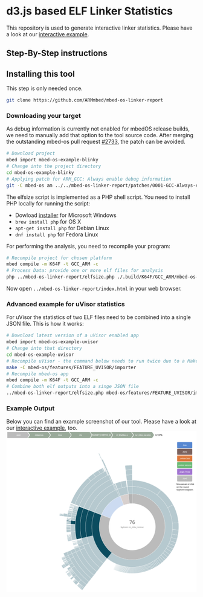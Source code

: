 # d3.js based ELF Linker Statistics
This repository is used to generate interactive linker statistics. Please have a look at our [interactive example](https://armmbed.github.io/mbed-os-linker-report/).


## Step-By-Step instructions
## Installing this tool
This step is only needed once.
```bash
git clone https://github.com/ARMmbed/mbed-os-linker-report
```
### Downloading your target
As debug information is currently not enabled for mbedOS release builds, we need to manually add that option to the tool source code. After merging the outstanding mbed-os pull request [#2733](https://github.com/ARMmbed/mbed-os/pull/2733), the patch can be avoided.
```bash
# Download project
mbed import mbed-os-example-blinky
# Change into the project directory
cd mbed-os-example-blinky
# Applying patch for ARM_GCC: Always enable debug information
git -C mbed-os am ../../mbed-os-linker-report/patches/0001-GCC-Always-enable-debug-information.patch
```

The elfsize script is implemented as a PHP shell script. You need to install PHP locally for running the script:
- Dowload [installer](http://windows.php.net/download/) for Microsoft Windows
- `brew install php` for OS X
- `apt-get install php` for Debian Linux
- `dnf install php` for Fedora Linux

For performing the analysis, you need to recompile your program:
```bash
# Recompile project for chosen platform
mbed compile -m K64F -t GCC_ARM -c
# Process Data: provide one or more elf files for analysis
php ../mbed-os-linker-report/elfsize.php ./.build/K64F/GCC_ARM/mbed-os-example-blinky.elf > ../mbed-os-linker-report/html/data-flare.js
```

Now open `../mbed-os-linker-report/index.html` in your web browser.

### Advanced example for uVisor statistics
For uVisor the statistics of two ELF files need to be combined into a single JSON file. This is how it works:
```bash
# Download latest version of a uVisor enabled app
mbed import mbed-os-example-uvisor
# Change into that directory
cd mbed-os-example-uvisor
# Recompile uVisor - the command below needs to run twice due to a Makefile bug
make -C mbed-os/features/FEATURE_UVISOR/importer
# Recompile mbed-os app
mbed compile -m K64F -t GCC_ARM -c
# Combine both elf outputs into a singe JSON file
../mbed-os-linker-report/elfsize.php mbed-os/features/FEATURE_UVISOR/importer/TARGET_IGNORE/uvisor/platform/kinetis/release/configuration_kinetis_cortex_m4_0x1fff0000.elf .build/K64F/GCC_ARM/mbed-os-example-uvisor.elf > ../mbed-os-linker-report/html/data-flare.js
```

### Example Output
Below you can find an example screenshot of our tool. Please have a look at our [interactive example](https://armmbed.github.io/mbed-os-linker-report/), too.
![d3.js based ELF Linker Statistics](docs/example.png)
